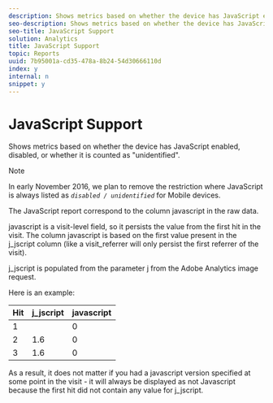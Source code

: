```yaml
---
description: Shows metrics based on whether the device has JavaScript enabled, disabled, or whether it is counted as "unidentified".
seo-description: Shows metrics based on whether the device has JavaScript enabled, disabled, or whether it is counted as "unidentified".
seo-title: JavaScript Support
solution: Analytics
title: JavaScript Support
topic: Reports
uuid: 7b95001a-cd35-478a-8b24-54d30666110d
index: y
internal: n
snippet: y
---
```


# JavaScript Support

Shows metrics based on whether the device has JavaScript enabled, disabled, or whether it is counted as "unidentified".

>[!NOTE]
>
>In early November 2016, we plan to remove the restriction where JavaScript is always listed as *`disabled / unidentified`* for Mobile devices.

The JavaScript report correspond to the column javascript in the raw data.

javascript is a visit-level field, so it persists the value from the first hit in the visit. The column javascript is based on the first value present in the j_jscript column (like a visit_referrer will only persist the first referrer of the visit).

j_jscript is populated from the parameter j from the Adobe Analytics image request.

Here is an example:

|  Hit  | j_jscript  | javascript  |
|---|---|---|
|  1  |  | 0  |
|  2  | 1.6  | 0  |
|  3  | 1.6  | 0  |

As a result, it does not matter if you had a javascript version specified at some point in the visit - it will always be displayed as not Javascript because the first hit did not contain any value for j_jscript. 
